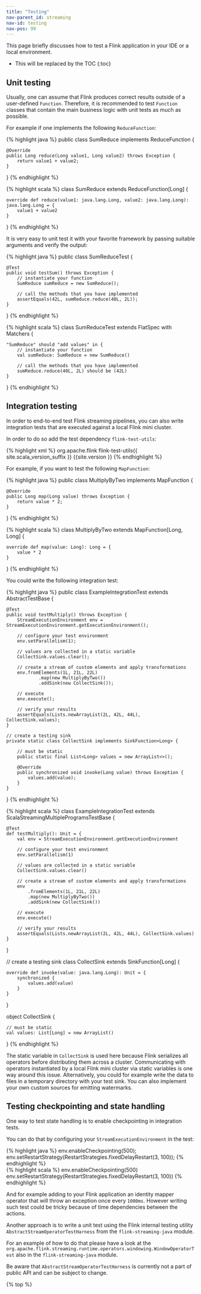 ```yaml
---
title: "Testing"
nav-parent_id: streaming
nav-id: testing
nav-pos: 99
---
```

<!--
Licensed to the Apache Software Foundation (ASF) under one
or more contributor license agreements.  See the NOTICE file
distributed with this work for additional information
regarding copyright ownership.  The ASF licenses this file
to you under the Apache License, Version 2.0 (the
"License"); you may not use this file except in compliance
with the License.  You may obtain a copy of the License at

  http://www.apache.org/licenses/LICENSE-2.0

Unless required by applicable law or agreed to in writing,
software distributed under the License is distributed on an
"AS IS" BASIS, WITHOUT WARRANTIES OR CONDITIONS OF ANY
KIND, either express or implied.  See the License for the
specific language governing permissions and limitations
under the License.
-->

This page briefly discusses how to test a Flink application in your IDE or a local environment.

* This will be replaced by the TOC
{:toc}

## Unit testing

Usually, one can assume that Flink produces correct results outside of a user-defined `Function`. Therefore, it is recommended to test `Function` classes that contain the main business logic with unit tests as much as possible.

For example if one implements the following `ReduceFunction`:

<div class="codetabs" markdown="1">
<div data-lang="java" markdown="1">
{% highlight java %}
public class SumReduce implements ReduceFunction<Long> {

    @Override
    public Long reduce(Long value1, Long value2) throws Exception {
        return value1 + value2;
    }
}
{% endhighlight %}
</div>

<div data-lang="scala" markdown="1">
{% highlight scala %}
class SumReduce extends ReduceFunction[Long] {

    override def reduce(value1: java.lang.Long, value2: java.lang.Long): java.lang.Long = {
        value1 + value2
    }
}
{% endhighlight %}
</div>
</div>

It is very easy to unit test it with your favorite framework by passing suitable arguments and verify the output:

<div class="codetabs" markdown="1">
<div data-lang="java" markdown="1">
{% highlight java %}
public class SumReduceTest {

    @Test
    public void testSum() throws Exception {
        // instantiate your function
        SumReduce sumReduce = new SumReduce();

        // call the methods that you have implemented
        assertEquals(42L, sumReduce.reduce(40L, 2L));
    }
}
{% endhighlight %}
</div>

<div data-lang="scala" markdown="1">
{% highlight scala %}
class SumReduceTest extends FlatSpec with Matchers {

    "SumReduce" should "add values" in {
        // instantiate your function
        val sumReduce: SumReduce = new SumReduce()

        // call the methods that you have implemented
        sumReduce.reduce(40L, 2L) should be (42L)
    }
}
{% endhighlight %}
</div>
</div>

## Integration testing

In order to end-to-end test Flink streaming pipelines, you can also write integration tests that are executed against a local Flink mini cluster.

In order to do so add the test dependency `flink-test-utils`:

{% highlight xml %}
<dependency>
  <groupId>org.apache.flink</groupId>
  <artifactId>flink-test-utils{{ site.scala_version_suffix }}</artifactId>
  <version>{{site.version }}</version>
</dependency>
{% endhighlight %}

For example, if you want to test the following `MapFunction`:

<div class="codetabs" markdown="1">
<div data-lang="java" markdown="1">
{% highlight java %}
public class MultiplyByTwo implements MapFunction<Long, Long> {

    @Override
    public Long map(Long value) throws Exception {
        return value * 2;
    }
}
{% endhighlight %}
</div>

<div data-lang="scala" markdown="1">
{% highlight scala %}
class MultiplyByTwo extends MapFunction[Long, Long] {

    override def map(value: Long): Long = {
        value * 2
    }
}
{% endhighlight %}
</div>
</div>

You could write the following integration test:

<div class="codetabs" markdown="1">
<div data-lang="java" markdown="1">
{% highlight java %}
public class ExampleIntegrationTest extends AbstractTestBase {

    @Test
    public void testMultiply() throws Exception {
        StreamExecutionEnvironment env = StreamExecutionEnvironment.getExecutionEnvironment();

        // configure your test environment
        env.setParallelism(1);

        // values are collected in a static variable
        CollectSink.values.clear();

        // create a stream of custom elements and apply transformations
        env.fromElements(1L, 21L, 22L)
                .map(new MultiplyByTwo())
                .addSink(new CollectSink());

        // execute
        env.execute();

        // verify your results
        assertEquals(Lists.newArrayList(2L, 42L, 44L), CollectSink.values);
    }

    // create a testing sink
    private static class CollectSink implements SinkFunction<Long> {

        // must be static
        public static final List<Long> values = new ArrayList<>();

        @Override
        public synchronized void invoke(Long value) throws Exception {
            values.add(value);
        }
    }
}
{% endhighlight %}
</div>

<div data-lang="scala" markdown="1">
{% highlight scala %}
class ExampleIntegrationTest extends ScalaStreamingMultipleProgramsTestBase {

    @Test
    def testMultiply(): Unit = {
        val env = StreamExecutionEnvironment.getExecutionEnvironment

        // configure your test environment
        env.setParallelism(1)

        // values are collected in a static variable
        CollectSink.values.clear()

        // create a stream of custom elements and apply transformations
        env
            .fromElements(1L, 21L, 22L)
            .map(new MultiplyByTwo())
            .addSink(new CollectSink())

        // execute
        env.execute()

        // verify your results
        assertEquals(Lists.newArrayList(2L, 42L, 44L), CollectSink.values)
    }
}    

// create a testing sink
class CollectSink extends SinkFunction[Long] {

    override def invoke(value: java.lang.Long): Unit = {
        synchronized {
            values.add(value)
        }
    }
}

object CollectSink {

    // must be static
    val values: List[Long] = new ArrayList()
}
{% endhighlight %}
</div>
</div>

The static variable in `CollectSink` is used here because Flink serializes all operators before distributing them across a cluster.
Communicating with operators instantiated by a local Flink mini cluster via static variables is one way around this issue.
Alternatively, you could for example write the data to files in a temporary directory with your test sink.
You can also implement your own custom sources for emitting watermarks.

## Testing checkpointing and state handling

One way to test state handling is to enable checkpointing in integration tests. 

You can do that by configuring your `StreamExecutionEnvironment` in the test:

<div class="codetabs" markdown="1">
<div data-lang="java" markdown="1">
{% highlight java %}
env.enableCheckpointing(500);
env.setRestartStrategy(RestartStrategies.fixedDelayRestart(3, 100));
{% endhighlight %}
</div>

<div data-lang="scala" markdown="1">
{% highlight scala %}
env.enableCheckpointing(500)
env.setRestartStrategy(RestartStrategies.fixedDelayRestart(3, 100))
{% endhighlight %}
</div>
</div>

And for example adding to your Flink application an identity mapper operator that will throw an exception
once every `1000ms`. However writing such test could be tricky because of time dependencies between the actions.

Another approach is to write a unit test using the Flink internal testing utility `AbstractStreamOperatorTestHarness` from the `flink-streaming-java` module.

For an example of how to do that please have a look at the `org.apache.flink.streaming.runtime.operators.windowing.WindowOperatorTest` also in the `flink-streaming-java` module.

Be aware that `AbstractStreamOperatorTestHarness` is currently not a part of public API and can be subject to change.

{% top %}
